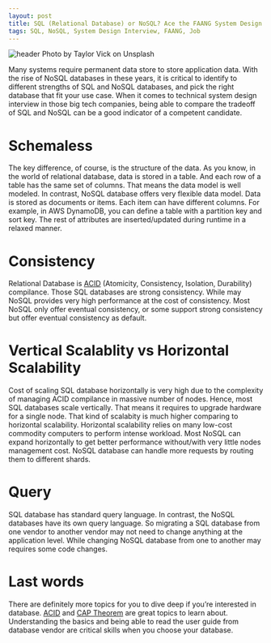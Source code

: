 ```yaml
---
layout: post
title: SQL (Relational Database) or NoSQL? Ace the FAANG System Design Interview
tags: SQL, NoSQL, System Design Interview, FAANG, Job
---
```


![header](https://miro.medium.com/max/7912/0*hod3Y0N8D8dtPEav)
Photo by Taylor Vick on Unsplash


Many systems require permanent data store to store application data. With the rise of NoSQL databases in these years, it is critical to identify to different strengths of SQL and NoSQL databases, and pick the right database that fit your use case. When it comes to technical system design interview in those big tech companies, being able to compare the tradeoff of SQL and NoSQL can be a good indicator of a competent candidate.


# Schemaless

The key difference, of course, is the structure of the data. As you know, in the world of relational database, data is stored in a table. And each row of a table has the same set of columns. That means the data model is well modeled. In contrast, NoSQL database offers very flexible data model. Data is stored as documents or items. Each item can have different columns. For example, in AWS DynamoDB, you can define a table with a partition key and sort key. The rest of attributes are inserted/updated during runtime in a relaxed manner.

# Consistency

Relational Database is [ACID](https://en.wikipedia.org/wiki/ACID) (Atomicity, Consistency, Isolation, Durability) compilance. Those SQL databases are strong consistency. While may NoSQL provides very high performance at the cost of consistency. Most NoSQL only offer eventual consistency, or some support strong consistency but offer eventual consistency as default.

# Vertical Scalablity vs Horizontal Scalability

Cost of scaling SQL database horizontally is very high due to the complexity of managing ACID compilance in massive number of nodes. Hence, most SQL databases scale vertically. That means it requires to upgrade hardware for a single node. That kind of scalabity is much higher comparing to horizontal scalability. Horizontal scalability relies on many low-cost commodity computers to perform intense workload. Most NoSQL can expand horizontally to get better performance without/with very little nodes management cost. NoSQL database can handle more requests by routing them to different shards.

# Query

SQL database has standard query language. In contrast, the NoSQL databases have its own query language. So migrating a SQL database from one vendor to another vendor may not need to change anything at the application level. While changing NoSQL database from one to another may requires some code changes.

# Last words

There are definitely more topics for you to dive deep if you’re interested in database. [ACID](https://en.wikipedia.org/wiki/ACID) and [CAP Theorem](https://en.wikipedia.org/wiki/CAP_theorem) are great topics to learn about. Understanding the basics and being able to read the user guide from database vendor are critical skills when you choose your database.


